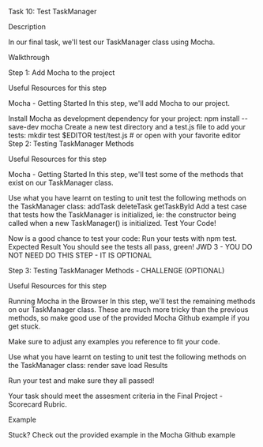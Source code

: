 Task 10: Test TaskManager

Description

In our final task, we'll test our TaskManager class using Mocha.

Walkthrough

Step 1: Add Mocha to the project

Useful Resources for this step

Mocha - Getting Started
In this step, we'll add Mocha to our project.

Install Mocha as development dependency for your project:
npm install --save-dev mocha
Create a new test directory and a test.js file to add your tests:
mkdir test
$EDITOR test/test.js # or open with your favorite editor
Step 2: Testing TaskManager Methods

Useful Resources for this step

Mocha - Getting Started
In this step, we'll test some of the methods that exist on our TaskManager class.

Use what you have learnt on testing to unit test the following methods on the TaskManager class:
addTask
deleteTask
getTaskById
Add a test case that tests how the TaskManager is initialized, ie: the constructor being called when a new TaskManager() is initialized.
Test Your Code!

Now is a good chance to test your code:
Run your tests with npm test.
Expected Result You should see the tests all pass, green!
JWD 3 - YOU DO NOT NEED DO THIS STEP - IT IS OPTIONAL

Step 3: Testing TaskManager Methods - CHALLENGE (OPTIONAL)

Useful Resources for this step

Running Mocha in the Browser
In this step, we'll test the remaining methods on our TaskManager class. These are much more tricky than the previous methods, so make good use of the provided Mocha Github example if you get stuck.

Make sure to adjust any examples you reference to fit your code.

Use what you have learnt on testing to unit test the following methods on the TaskManager class:
render
save
load
Results

Run your test and make sure they all passed!

Your task should meet the assesment criteria in the Final Project - Scorecard Rubric.

Example

Stuck? Check out the provided example in the Mocha Github example

